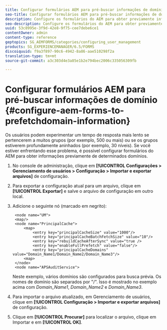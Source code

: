 ```yaml
---
title: Configurar formulários AEM para pré-buscar informações de domínio
seo-title: Configurar formulários AEM para pré-buscar informações de domínio
description: Configure os formulários do AEM para obter previamente informações de domínio se você tiver um tempo de resposta mais lento devido a grupos profundamente aninhados ou se for membro de muitos grupos.
seo-description: Configure os formulários do AEM para obter previamente informações de domínio se você tiver um tempo de resposta mais lento devido a grupos profundamente aninhados ou se for membro de muitos grupos.
uuid: 53c8995e-3f9d-42e8-9f75-cee7debe6ce1
contentOwner: admin
content-type: reference
geptopics: SG_AEMFORMS/categories/configuring_user_management
products: SG_EXPERIENCEMANAGER/6.5/FORMS
discoiquuid: f9a3f897-90c6-4942-8a86-aae510298f2a
translation-type: tm+mt
source-git-commit: a3c303d4e3a85e1b2e794bec2006c335056309fb

---
```



# Configurar formulários AEM para pré-buscar informações de domínio {#configure-aem-forms-to-prefetchdomain-information}

Os usuários podem experimentar um tempo de resposta mais lento se pertencerem a muitos grupos (por exemplo, 500 ou mais) ou se os grupos estiverem profundamente aninhados (por exemplo, 30 níveis). Se você estiver enfrentando esse problema, é possível configurar formulários do AEM para obter informações previamente de determinados domínios.

1. No console de administração, clique em **[!UICONTROL Configurações > Gerenciamento de usuários > Configuração > Importar e exportar arquivos]** de configuração.
1. Para exportar a configuração atual para um arquivo, clique em **[!UICONTROL Exportar]** e salve o arquivo de configuração em outro local.
1. Adicione o seguinte nó (marcado em negrito):

   ```as3
    <node name="UM">
    <map/>
    <node name="PrincipalCache">
        <map>
            <entry key="principalCacheSize" value="1000"/>
            <entry key="principalCacheBatchFetchSize" value="10"/>
            <entry key="rebuildCacheAfterSync" value="true />
            <entry key="enableFullPrefetch" value="false"/>
            <entry key="principalCacheDomains" value="Domain_Name1/Domain_Name2/Domain_Name3"/>
        <map>
    </node>
    <node name="APSAuditService">
   ```

   Neste exemplo, vários domínios são configurados para busca prévia. Os nomes de domínio são separados por &quot;/&quot;. Isso é mostrado no exemplo acima com *Domain_Name1*, *Domain_Name2* e *Domain_Name3*.

1. Para importar o arquivo atualizado, em Gerenciamento de usuários, clique em **[!UICONTROL Configuração > Importar e exportar arquivos]** de configuração.
1. Clique em **[!UICONTROL Procurar]** para localizar o arquivo, clique em Importar e em **[!UICONTROL OK]**.

